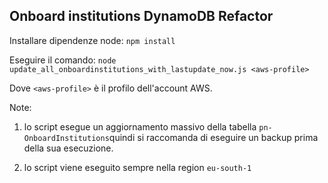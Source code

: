 ## Onboard institutions DynamoDB Refactor

Installare dipendenze node:
`npm install` 

Eseguire il comando:
`node update_all_onboardinstitutions_with_lastupdate_now.js <aws-profile>`

Dove `<aws-profile>` è il profilo dell'account AWS.

Note: 

1) lo script esegue un aggiornamento massivo della tabella `pn-OnboardInstitutions`quindi si raccomanda di eseguire un backup prima della sua esecuzione.

2) lo script viene eseguito sempre nella region `eu-south-1` 

